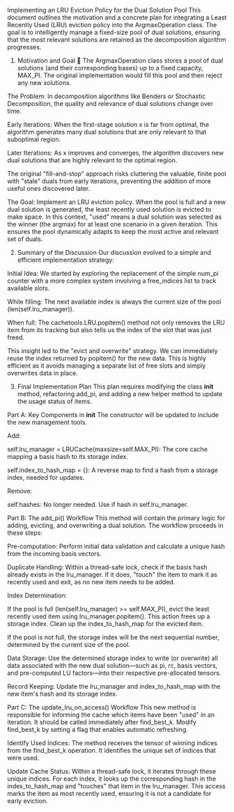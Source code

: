 Implementing an LRU Eviction Policy for the Dual Solution Pool
This document outlines the motivation and a concrete plan for integrating a Least Recently Used (LRU) eviction policy into the ArgmaxOperation class. The goal is to intelligently manage a fixed-size pool of dual solutions, ensuring that the most relevant solutions are retained as the decomposition algorithm progresses.

1. Motivation and Goal 🧠
The ArgmaxOperation class stores a pool of dual solutions (and their corresponding bases) up to a fixed capacity, MAX_PI. The original implementation would fill this pool and then reject any new solutions.

The Problem: In decomposition algorithms like Benders or Stochastic Decomposition, the quality and relevance of dual solutions change over time.

Early Iterations: When the first-stage solution x is far from optimal, the algorithm generates many dual solutions that are only relevant to that suboptimal region.

Later Iterations: As x improves and converges, the algorithm discovers new dual solutions that are highly relevant to the optimal region.

The original "fill-and-stop" approach risks cluttering the valuable, finite pool with "stale" duals from early iterations, preventing the addition of more useful ones discovered later.

The Goal: Implement an LRU eviction policy. When the pool is full and a new dual solution is generated, the least recently used solution is evicted to make space. In this context, "used" means a dual solution was selected as the winner (the argmax) for at least one scenario in a given iteration. This ensures the pool dynamically adapts to keep the most active and relevant set of duals.

2. Summary of the Discussion
Our discussion evolved to a simple and efficient implementation strategy:

Initial Idea: We started by exploring the replacement of the simple num_pi counter with a more complex system involving a free_indices list to track available slots.

While filling: The next available index is always the current size of the pool (len(self.lru_manager)).

When full: The cachetools.LRU.popitem() method not only removes the LRU item from its tracking but also tells us the index of the slot that was just freed.

This insight led to the "evict and overwrite" strategy. We can immediately reuse the index returned by popitem() for the new data. This is highly efficient as it avoids managing a separate list of free slots and simply overwrites data in place.

3. Final Implementation Plan
This plan requires modifying the class __init__ method, refactoring add_pi, and adding a new helper method to update the usage status of items.

Part A: Key Components in __init__
The constructor will be updated to include the new management tools.

Add:

self.lru_manager = LRUCache(maxsize=self.MAX_PI): The core cache mapping a basis hash to its storage index.

self.index_to_hash_map = {}: A reverse map to find a hash from a storage index, needed for updates.

Remove:

self.hashes: No longer needed. Use if hash in self.lru_manager.

Part B: The add_pi() Workflow
This method will contain the primary logic for adding, evicting, and overwriting a dual solution. The workflow proceeds in these steps:

Pre-computation: Perform initial data validation and calculate a unique hash from the incoming basis vectors.

Duplicate Handling: Within a thread-safe lock, check if the basis hash already exists in the lru_manager. If it does, "touch" the item to mark it as recently used and exit, as no new item needs to be added.

Index Determination:

If the pool is full (len(self.lru_manager) >= self.MAX_PI), evict the least recently used item using lru_manager.popitem(). This action frees up a storage index. Clean up the index_to_hash_map for the evicted item.

If the pool is not full, the storage index will be the next sequential number, determined by the current size of the pool.

Data Storage: Use the determined storage index to write (or overwrite) all data associated with the new dual solution—such as pi, rc, basis vectors, and pre-computed LU factors—into their respective pre-allocated tensors.

Record Keeping: Update the lru_manager and index_to_hash_map with the new item's hash and its storage index.

Part C: The update_lru_on_access() Workflow
This new method is responsible for informing the cache which items have been "used" in an iteration. It should be called immediately after find_best_k. Modify find_best_k by setting a flag that enables automatic refreshing.

Identify Used Indices: The method receives the tensor of winning indices from the find_best_k operation. It identifies the unique set of indices that were used.

Update Cache Status: Within a thread-safe lock, it iterates through these unique indices. For each index, it looks up the corresponding hash in the index_to_hash_map and "touches" that item in the lru_manager. This access marks the item as most recently used, ensuring it is not a candidate for early eviction.